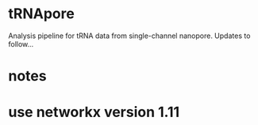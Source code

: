 # tRNApore
Analysis pipeline for tRNA data from single-channel nanopore. Updates to follow...

# notes

# use networkx version 1.11
